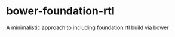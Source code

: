 bower-foundation-rtl
====================

A minimalistic approach to including foundation rtl build via bower
